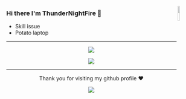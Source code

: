</p>
<img align="right" width="10%" src="https://i0.hdslb.com/bfs/new_dyn/ee5bab703ab2c3950909fbb28756674d586631367.gif" width="100"/>
<p>

### Hi there I'm ThunderNightFire 👋

- Skill issue
- Potato laptop

---

</p>
<p align="center">
<img align="center" src="https://github-widgetbox.vercel.app/api/profile?username=ThunderNightFire&theme=dark&data=repositories,stars,commits">
</p>

<p align="center">
<img align="center" src="https://github-widgetbox.vercel.app/api/skills?software=windows,vscode,html&includeNames=true&theme=dark">
</p>

---

<p align="center">Thank you for visiting my github profile ♥</p>
<p align="center">
<img align="center" src="https://external-media.spacehey.net/media/sFVSHpRzqAZPWUgaVw7QbYw5cAvVfgxr8st4f79EHlYU=/https://c.tenor.com/WqEHXwWCnP4AAAAd/tanmoshi-tantei-wa-mou-shindeiru.gif">
</p>
